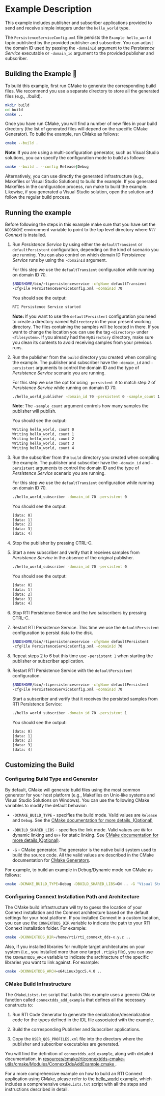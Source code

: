 # Example Description

This example includes publisher and subscriber applications provided to send
and receive simple integers under the `hello_world` type.

The `PersistenceServiceConfig.xml` file persists the `Example hello_world`
topic published by the provided publisher and subscriber. You can adjust the
domain ID used by passing the `-domainId` argument to the *Persistence Service*
executable or `-domain_id` argument to the provided publisher and subscriber.

## Building the Example :wrench:

To build this example, first run CMake to generate the corresponding build
files. We recommend you use a separate directory to store all the generated
files (e.g., ./build).

```sh
mkdir build
cd build
cmake ..
```

Once you have run CMake, you will find a number of new files in your build
directory (the list of generated files will depend on the specific CMake
Generator). To build the example, run CMake as follows:

```sh
cmake --build .
```

**Note**: If you are using a multi-configuration generator, such as Visual
Studio solutions, you can specify the configuration mode to build as follows:

```sh
cmake --build . --config Release|Debug
```

Alternatively, you can use directly the generated infrastructure (e.g.,
Makefiles or Visual Studio Solutions) to build the example. If you generated
Makefiles in the configuration process, run make to build the example. Likewise,
if you generated a Visual Studio solution, open the solution and follow the
regular build process.

## Running the example

Before following the steps in this example make sure that you have set the
`NDDSHOME` environment variable to point to the top level directory where
*RTI Connext* is installed.

1.  Run *Persistence Service* by using either the `defaultTransient` or
    `defaultPersistent` configuration, depending on the kind of scenario you
    are running. You can also control on which domain ID *Persistence Service*
    runs by using the `-domainId` argument.

    For this step we use the `defaultTransient` configuration while running on
    domain ID 70.

    ```sh
    $NDDSHOME/bin/rtipersistenceservice -cfgName defaultTransient
    -cfgFile PersistenceServiceConfig.xml -domainId 70
    ```

    You should see the output:

    ```sh
    RTI Persistence Service started
    ```

    **Note:** If you want to use the `defaultPersistent` configuration you need to
    create a directory named `MyDirectory` in the your present working directory.
    The files containing the samples will be located in there. If you want to
    change the location you can use the tag `<directory>` under `<filesystem>`.
    If you already had the `MyDirectory` directory, make sure you clean its
    contents to avoid receiving samples from your previous runs.

2.  Run the publisher from the `build` directory you created when compiling the
    example. The publisher and subscriber have the `-domain_id` and `-persistent`
    arguments to control the domain ID and the type of *Persistence Service*
    scenario you are running.

    For this step we use the opt for using `-persistent 0` to match step 2 of
    *Persistence Service* while running on domain ID 70.

    ```sh
    ./hello_world_publisher -domain_id 70 -persistent 0 -sample_count 10
    ```

    **Note**: The `-sample_count` argument controls how many samples the publisher
    will publish.

    You should see the output:

    ```sh
    Writing hello_world, count 0
    Writing hello_world, count 1
    Writing hello_world, count 2
    Writing hello_world, count 3
    Writing hello_world, count 4
    ```

3.  Run the subscriber from the `build` directory you created when compiling the
    example. The publisher and subscriber have the `-domain_id` and `-persistent`
    arguments to control the domain ID and the type of *Persistence Service*
    scenario you are running.

    For this step we use the `defaultTransient` configuration while running on
    domain ID 70.

    ```sh
    ./hello_world_subscriber -domain_id 70 -persistent 0
    ```

    You should see the output:

    ```sh
    [data: 0]
    [data: 1]
    [data: 2]
    [data: 3]
    [data: 4]
    ```

4.  Stop the publisher by pressing CTRL-C.

5.  Start a new subscriber and verify that it receives samples from *Persistence
    Service* in the absence of the original publisher.

    ```sh
    ./hello_world_subscriber -domain_id 70 -persistent 0
    ```

    You should see the output:

    ```sh
    [data: 0]
    [data: 1]
    [data: 2]
    [data: 3]
    [data: 4]
    ```

6.  Stop RTI Persistence Service and the two subscribers by pressing CTRL-C.

7.  Restart RTI Persistence Service. This time we use the `defaultPersistent`
    configuration to persist data to the disk.

    ```sh
    $NDDSHOME/bin/rtipersistenceservice -cfgName defaultPersistent
    -cfgFile PersistenceServiceConfig.xml -domainId 70
    ```

8.  Repeat steps 2 to 6 but this time use `-persistent 1` when starting the
    publisher or subscriber application.

9.  Restart RTI Persistence Service with the `defaultPersistent` configuration.

    ```sh
    $NDDSHOME/bin/rtipersistenceservice -cfgName defaultPersistent
    -cfgFile PersistenceServiceConfig.xml -domainId 70
    ```

    Start a subscriber and verify that it receives the persisted samples from
    RTI Persistence Service:

    ```sh
    ./hello_world_subscriber -domain_id 70 -persistent 1
    ```

    You should see the output:

    ```sh
    [data: 0]
    [data: 1]
    [data: 2]
    [data: 3]
    [data: 4]
    ```

## Customizing the Build

### Configuring Build Type and Generator

By default, CMake will generate build files using the most common generator for
your host platform (e.g., Makefiles on Unix-like systems and Visual Studio
Solutions on Windows). You can use the following CMake variables to modify the
default behavior:

-   `-DCMAKE_BUILD_TYPE` - specifies the build mode. Valid values are `Release`
    and `Debug`. See the [CMake documentation for more details.
    (Optional)](https://cmake.org/cmake/help/latest/variable/CMAKE_BUILD_TYPE.html)

-   `-DBUILD_SHARED_LIBS` - specifies the link mode. Valid values are `ON` for
    dynamic linking and `OFF` for static linking. See [CMake documentation for
    more details
    (Optional)](https://cmake.org/cmake/help/latest/variable/BUILD_SHARED_LIBS.html).
-   `-G` - CMake generator. The generator is the native build system used to
    build the source code. All the valid values are described in the CMake
    documentation for [CMake
    Generators](https://cmake.org/cmake/help/latest/manual/cmake-generators.7.html).

For example, to build an example in Debug/Dynamic mode run CMake as follows:

```sh
cmake -DCMAKE_BUILD_TYPE=Debug -DBUILD_SHARED_LIBS=ON .. -G "Visual Studio 15 2017" -A x64
```

### Configuring Connext Installation Path and Architecture

The CMake build infrastructure will try to guess the location of your Connext
installation and the Connext architecture based on the default settings
for your host platform. If you installed Connext in a custom location, you
can use the `CONNEXTDDS_DIR` variable to indicate the path to your RTI Connext
installation folder. For example:

```sh
cmake -DCONNEXTDDS_DIR=/home/rti/rti_connext_dds-x.y.z ..
```

Also, if you installed libraries for multiple target architectures on your system
(i.e., you installed more than one target `.rtipkg` file), you can use the
`CONNEXTDDS_ARCH` variable to indicate the architecture of the specific libraries
you want to link against. For example:

```sh
cmake -DCONNEXTDDS_ARCH=x64Linux3gcc5.4.0 ..
```

### CMake Build Infrastructure

The `CMakeListst.txt` script that builds this example uses a generic CMake
function called `connextdds_add_example` that defines all the necessary constructs
to:

1.  Run RTI Code Generator to generate the serialization/deserialization code
    for the types defined in the IDL file associated with the example.

2.  Build the corresponding Publisher and Subscriber applications.

3.  Copy the `USER_QOS_PROFILES.xml` file into the directory where the publisher
    and subscriber executables are generated.

You will find the definition of `connextdds_add_example`, along with detailed
documentation, in
[resources/cmake/rticonnextdds-cmake-utils/cmake/Modules/ConnextDdsAddExample.cmake
](https://github.com/rticommunity/rticonnextdds-cmake-utils/blob/main/cmake/Modules/ConnextDdsAddExample.cmake).

For a more comprehensive example on how to build an RTI Connext application
using CMake, please refer to the
[hello_world](../../../connext_dds/build_systems/cmake/) example, which includes
a comprehensive `CMakeLists.txt` script with all the steps and instructions
described in detail.

